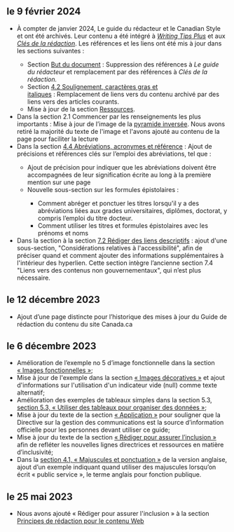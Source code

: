 <h2>le 9 février 2024</h2>
<ul class="mrgn-tp-lg">
   <li>
      À compter de janvier 2024, Le guide du rédacteur et le Canadian Style et ont été archivés. Leur contenu a été intégré à
      <span lang="en">
      <a href="https://www.noslangues-ourlanguages.gc.ca/en/writing-tips-plus/index-eng"><cite>Writing Tips Plus</cite></a>
      </span>
      et aux <a href="https://www.noslangues-ourlanguages.gc.ca/fr/cles-de-la-redaction/index-fra"><i>Clés de la rédaction</i></a>. Les références et les liens ont été mis à jour dans les sections suivantes&nbsp;:
   </li>
   <ul>
      <li>Section <a href="#toc2">But du document</a>&nbsp;:&nbsp;Suppression des références à <i>Le guide du rédacteur</i> et remplacement par des références à <i>Clés de la rédaction.</i></li>
      <li>Section <a href="/guide-redaction/#wp4-2">4.2 Soulignement, caractères gras et italiques</a>&nbsp;:&nbsp;Remplacement de liens vers du contenu archivé par des liens vers des articles courants.</li>
      <li>Mise à jour de la section <a href="/guide-redaction/#toc13">Ressources</a>.</li>
   </ul>
   <li>
      Dans la section 2.1 Commencer par les renseignements les plus importants&nbsp;:&nbsp;Mise à jour de l’image de la <a href="/guide-redaction/#wp2-1">pyramide inversée</a>. Nous avons retiré la majorité du texte de l'image et l'avons
      ajouté au contenu de la page pour faciliter la lecture
   </li>
   <li>Dans la section <a href="/guide-redaction/#wp4-4">4.4 Abréviations, acronymes et référence</a> : Ajout de précisions et références clés sur l’emploi des abréviations, tel que&nbsp;:</li>
   <ul>
      <li>Ajout de précision pour indiquer que les abréviations doivent être accompagnées de leur signification écrite au long à la première mention sur une page</li>
      <li>Nouvelle sous-section sur les formules épistolaires&nbsp;:</li>
      <ul>
         <li>Comment abréger et ponctuer les titres lorsqu'il y a des abréviations liées aux grades universitaires, diplômes, doctorat, y compris l’emploi du titre docteur.</li>
         <li>Comment utiliser les titres et formules épistolaires avec les prénoms et noms</li>
      </ul>
   </ul>
   <li>
      Dans la section à la section <a href="https://conception.canada.ca/guide-redaction/#wp7-2">7.2 Rédiger des liens descriptifs</a>&nbsp;:&nbsp;ajout d'une sous-section, "Considérations relatives à l'accessibilité", afin de préciser quand
      et comment ajouter des informations supplémentaires à l'intérieur des hyperlien. Cette section intègre l’ancienne section 7.4 "Liens vers des contenus non gouvernementaux", qui n’est plus nécessaire.
   </li>
</ul>
<h2>le 12 décembre 2023</h2>
<ul class="mrgn-tp-lg">
   <li>Ajout d’une page distincte pour l’historique des mises à jour du Guide de rédaction du contenu du site Canada.ca</li>
</ul>
<h2>le 6 décembre 2023</h2>
<ul class="mrgn-tp-lg">
   <li>Amélioration de l’exemple no 5 d’image fonctionnelle dans la section <a href="/guide-redaction/#wp6-1-1">&laquo;&nbsp;Images fonctionnelles&nbsp;&raquo;</a>;</li>
   <li>Mise à jour de l'exemple dans la section <a href="/guide-redaction/#wp6-1-2">&laquo;&nbsp;Images décoratives&nbsp;&raquo;</a> et ajout d'informations sur l'utilisation d'un indicateur vide (null) comme texte alternatif;</li>
   <li>Amélioration des exemples de tableaux simples dans la section 5.3, <a href="/guide-redaction/#wp5-3">section 5.3, &laquo;&nbsp;Utiliser des tableaux pour organiser des données&nbsp;&raquo;</a>;</li>
   <li>
      Mise à jour du texte de la section <a href="/guide-redaction/#toc3">&laquo;&nbsp;Application&nbsp;&raquo;</a> pour souligner que la Directive sur la gestion des communications est la source d’information officielle pour les personnes
      devant utiliser ce guide;
   </li>
   <li>Mise à jour du texte de la section <a href="/guide-redaction/#wp1-2-1b">&laquo;&nbsp;Rédiger pour assurer l’inclusion&nbsp;&raquo;</a> afin de refléter les nouvelles lignes directrices et ressources en matière d’inclusivité;</li>
   <li>
      Dans la <a href="/guide-redaction/#wp4-1">section 4.1, &laquo;&nbsp;Majuscules et ponctuation&nbsp;&raquo;</a> de la version anglaise, ajout d’un exemple indiquant quand utiliser des majuscules lorsqu’on écrit &laquo;&nbsp;public
      service&nbsp;&raquo;, le terme anglais pour fonction publique.
   </li>
</ul>
<h2>le 25 mai 2023</h2>
<ul class="mrgn-tp-lg">
   <li>Nous avons ajouté &laquo;&nbsp;Rédiger pour assurer l'inclusion&nbsp;&raquo; à la section <a href="/guide-redaction/#toc5">Principes de rédaction pour le contenu Web</a></li>
</ul>
